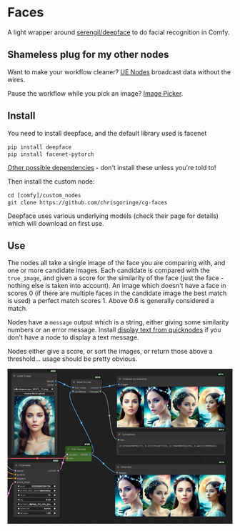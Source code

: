 # Faces

A light wrapper around [serengil/deepface](https://github.com/serengil/deepface) to do facial recognition in Comfy.

## Shameless plug for my other nodes

Want to make your workflow cleaner? [UE Nodes](https://github.com/chrisgoringe/cg-use-everywhere) broadcast data without the wires.

Pause the workflow while you pick an image? [Image Picker](https://github.com/chrisgoringe/cg-image-picker).

## Install

You need to install deepface, and the default library used is facenet

```
pip install deepface
pip install facenet-pytorch
```

[Other possible dependencies](https://github.com/serengil/deepface/blob/master/requirements_additional.txt) - don't install these unless you're told to!

Then install the custom node:

```
cd [comfy]/custom_nodes
git clone https://github.com/chrisgoringe/cg-faces
```

Deepface uses various underlying models (check their page for details) which will download on first use.
 
## Use

The nodes all take a single image of the face you are comparing with, and one or more candidate images. Each candidate is compared with the `true_image`, and given a score for the similarity of the face (just the face - nothing else is taken into account). An image which doesn't have a face in scores 0 (if there are multiple faces in the candidate image the best match is used) a perfect match scores 1. Above 0.6 is generally considered a match.

Nodes have a `message` output which is a string, either giving some similarity numbers or an error message. Install [display text from quicknodes](https://github.com/chrisgoringe/cg-quicknodes) if you don't have a node to display a text message.

Nodes either give a score, or sort the images, or return those above a threshold... usage should be pretty obvious.

![example](docs/screenshot.png)